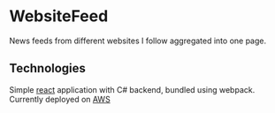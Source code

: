 # WebsiteFeed
News feeds from different websites I follow aggregated into one page.

## Technologies
Simple [react](https://facebook.github.io/react) application with C# backend, bundled using webpack.
Currently deployed on [AWS](http://newsfeedapplication.p5m3937pm5.eu-west-1.elasticbeanstalk.com/)
